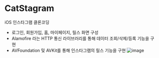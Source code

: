 # CatStagram
iOS 인스타그램 클론코딩

- 로그인, 회원가입, 홈, 마이페이지, 릴스 화면 구성
- Alamofire 라는 HTTP 통신 라이브러리를 통해 데이터 조회/삭제/등록 기능을 구현
- AVFoundation 및 AVKit를 통해 인스타그램의 릴스 기능을 구현
![image](https://user-images.githubusercontent.com/121251705/222959941-8fb97a47-0f82-46fe-8e7d-d463cd7660f9.png)
